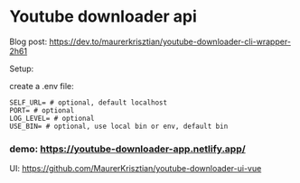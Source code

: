 #  Youtube downloader api

Blog post: https://dev.to/maurerkrisztian/youtube-downloader-cli-wrapper-2h61

Setup:

create a .env file:
```
SELF_URL= # optional, default localhost
PORT= # optional
LOG_LEVEL= # optional
USE_BIN= # optional, use local bin or env, default bin
```

### demo: https://youtube-downloader-app.netlify.app/

UI: https://github.com/MaurerKrisztian/youtube-downloader-ui-vue
